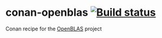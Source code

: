 # conan-openblas [![Build status](https://ci.appveyor.com/api/projects/status/ya1sjwcdwym56fwc?svg=true)](https://ci.appveyor.com/project/kudzurunner/conan-openblas)
Conan recipe for the [OpenBLAS](https://www.openblas.net/) project
